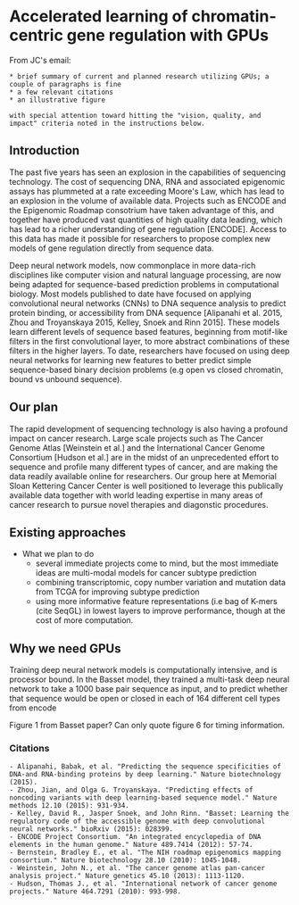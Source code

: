 # Accelerated learning of chromatin-centric gene regulation with GPUs

From JC's email:
```
* brief summary of current and planned research utilizing GPUs; a couple of paragraphs is fine
* a few relevant citations
* an illustrative figure

with special attention toward hitting the "vision, quality, and impact" criteria noted in the instructions below.
```

## Introduction

The past five years has seen an explosion in the capabilities of sequencing technology.  The cost of sequencing DNA, RNA and associated epigenomic assays has plummeted at a rate exceeding Moore's Law, which has lead to an explosion in the volume of available data.  Projects such as ENCODE and the Epigenomic Roadmap consotrium have taken advantage of this, and together have produced vast quantities of high quality data leading, which has lead to a richer understanding of gene regulation [ENCODE].  Access to this data has made it possible for researchers to propose complex new models of gene regulation directly from sequence data.  

Deep neural network models, now commonplace in more data-rich disciplines like computer vision and natural language processing, are now being adapted for sequence-based prediction problems in computational biology.  Most models published to date have focused on applying convolutional neural networks (CNNs) to DNA sequence analysis to predict protein binding, or accessibility from DNA sequence [Alipanahi et al. 2015, Zhou and Troyanskaya 2015, Kelley, Snoek and Rinn 2015].   These models learn different levels of sequence based features, beginning from motif-like filters in the first convolutional layer, to more abstract combinations of these filters in the higher layers.  To date, researchers have focused on using deep neural networks for learning new features to better predict simple sequence-based binary decision problems (e.g open vs closed chromatin, bound vs unbound sequence).



## Our plan

The rapid development of sequencing technology is also having a profound impact on cancer research.  Large scale projects such as The Cancer Genome Atlas [Weinstein et al.] and the International Cancer Genome Consortium [Hudson et al.] are in the midst of an unprecedented effort to sequence and profile many different types of cancer, and are making the data readily available online for researchers.  Our group here at Memorial Sloan Kettering Cancer Center is well positioned to leverage this publically available data together with world leading expertise in many areas of cancer research to pursue novel therapies and diagonstic procedures.
 
## Existing approaches 
- What we plan to do
	- several immediate projects come to mind, but the most immediate ideas are multi-modal models for cancer subtype prediction
	- combining transcriptomic, copy number variation and mutation data from TCGA for improving subtype prediction
	- using more informative feature representations (i.e bag of K-mers (cite SeqGL) in lowest layers to improve performance, though at the cost of more computation.
	
## Why we need GPUs
Training deep neural network models is computationally intensive, and is processor bound.  In the Basset model, they trained a multi-task deep neural network to take a 1000 base pair sequence as input, and to predict whether that sequence would be open or closed in each of 164 different cell types from encode 

Figure 1 from Basset paper?  Can only quote figure 6 for timing information.

### Citations 
	- Alipanahi, Babak, et al. "Predicting the sequence specificities of DNA-and RNA-binding proteins by deep learning." Nature biotechnology (2015).
	- Zhou, Jian, and Olga G. Troyanskaya. "Predicting effects of noncoding variants with deep learning-based sequence model." Nature methods 12.10 (2015): 931-934.
	- Kelley, David R., Jasper Snoek, and John Rinn. "Basset: Learning the regulatory code of the accessible genome with deep convolutional neural networks." bioRxiv (2015): 028399.
	- ENCODE Project Consortium. "An integrated encyclopedia of DNA elements in the human genome." Nature 489.7414 (2012): 57-74.
	- Bernstein, Bradley E., et al. "The NIH roadmap epigenomics mapping consortium." Nature biotechnology 28.10 (2010): 1045-1048.
	- Weinstein, John N., et al. "The cancer genome atlas pan-cancer analysis project." Nature genetics 45.10 (2013): 1113-1120.
	- Hudson, Thomas J., et al. "International network of cancer genome projects." Nature 464.7291 (2010): 993-998.

